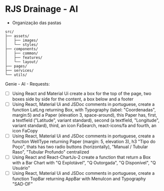 # RJS Drainage - AI

- Organização das pastas

```
src/
├── assets/
│   ├── images/
│   └── styles/
├── components/
│   ├── common/
│   ├── features/
│   └── layout/
├── pages/
├── services/
└── utils/
```

Genie - AI - Requests:

- [ ] Using React and Material Ui create a box for the top of the page, two boxes side by side for the content, a box below and a footer
- [ ] Using React, Material Ui and JSDoc comments in portuguese, create a function LatLng returning Box, with Typography (label: "Coordenadas", margin:5) and a Paper (elevation 3, space-around), this Paper has, first, a textfield ("Latitude", variant standard), second (a textfield, "Longitude",  variant standard),  third, an icon FaSearch, react-icons/fa and fourth, an icon FaCopy
- [ ] Using React, Material Ui and JSDoc comments in portuguese, create a function WellType returning Paper (margin: 5,  elevation 3), h3 "Tipo do Poço", thats has two radio buttons (horizontally), "Manual / Tubular Raso", "Tubular Profundo" centralized
- [ ] Using React and React-ChartJs-2 create a function that return a Box with a Bar Chart with "Q Explotável", "Q Outorgada", "Q Disponível", "Q Usuário"
- [ ] Using React, Material Ui and JSDoc comments in portuguese, create a function TopBar returning AppBar with MenuIcon and Typography "SAD-DF"